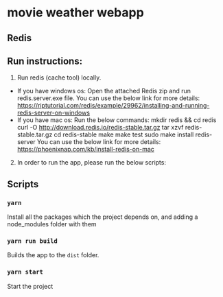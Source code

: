 # movie weather webapp

## Redis

## Run instructions:

1. Run redis (cache tool) locally.
 * If you have windows os: 
   Open the attached Redis zip and run redis.server.exe file.
   You can use the below link for more details:
   https://riptutorial.com/redis/example/29962/installing-and-running-redis-server-on-windows
 * If you have mac os: 
   Run the below commands:
    mkdir redis && cd redis
    curl -O http://download.redis.io/redis-stable.tar.gz
    tar xzvf redis-stable.tar.gz
    cd redis-stable
    make
    make test
    sudo make install
    redis-server
   You can use the below link for more details:
   https://phoenixnap.com/kb/install-redis-on-mac

2. In order to run the app, please run the below scripts:

## Scripts

### `yarn`

Install all the packages which the project depends on, and adding a node_modules folder with them

### `yarn run build`

Builds the app to the `dist` folder.

### `yarn start`

Start the project
